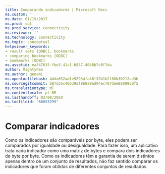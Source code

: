 ```yaml
---
title: Comparando indicadores | Microsoft Docs
ms.custom: ''
ms.date: 01/19/2017
ms.prod: sql
ms.prod_service: connectivity
ms.reviewer: ''
ms.technology: connectivity
ms.topic: conceptual
helpviewer_keywords:
- result sets [ODBC], bookmarks
- comparing bookmarks [ODBC]
- bookmarks [ODBC]
ms.assetid: ea347635-fbe3-41c1-b537-4048b7c0f7da
author: MightyPen
ms.author: genemi
ms.openlocfilehash: 44da652ad1e52934fa48f32b1b2f88b30212ad3b
ms.sourcegitcommit: b87d36c46b39af8b929ad94ec707dee8800950f5
ms.translationtype: MT
ms.contentlocale: pt-BR
ms.lasthandoff: 02/08/2020
ms.locfileid: "68083299"
---
```

# <a name="comparing-bookmarks"></a>Comparar indicadores
Como os indicadores são comparáveis por byte, eles podem ser comparados por igualdade ou desigualdade. Para fazer isso, um aplicativo trata cada indicador como uma matriz de bytes e compara dois indicadores de byte por byte. Como os indicadores têm a garantia de serem distintos apenas dentro de um conjunto de resultados, não faz sentido comparar os indicadores que foram obtidos de diferentes conjuntos de resultados.
